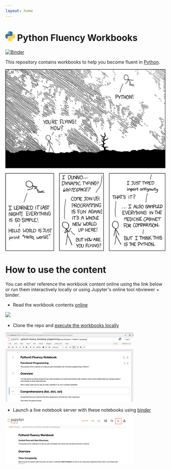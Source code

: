 ```yaml
---
layout: home
---
```


# <img width="30" src="images/python-logo.png"/> Python Fluency Workbooks

[![Binder](https://mybinder.org/badge_logo.svg)](https://mybinder.org/v2/gh/nancynobody/python3_fluency/tree/master/notebooks/master)

This repository contains workbooks to help you become fluent in [Python](https://docs.python.org/3/).

<img width="500" src="images/python-xkcdc.png"/>

# How to use the content

You can either reference the workbook content online using the link below or run them interactively locally or using Jupyter's online tool nbviewer + binder.

* Read the workbook contents [online](https://nancynobody.github.io/python3_fluency)

<img width="400" src="images/github-pages.png"/>

* Clone the repo and [execute the workbooks locally](https://jupyter.org/install)

<img width="400" src="images/jupyter-local.png"/>

* Launch a live notebook server with these notebooks using [binder](https://nbviewer.jupyter.org/github/nancynobody/python3_fluency/tree/master/notebooks/)

<img width="400" src="images/jupyter-binder.png"/>